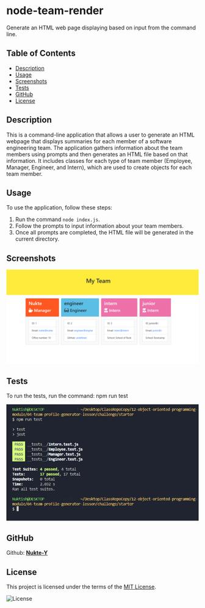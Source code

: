 # node-team-render
Generate an HTML web page displaying based on input from the command line.

## Table of Contents
- [Description](#description)
- [Usage](#usage)
- [Screenshots](#screenshots)
- [Tests](#tests)
- [GitHub](#github)
- [License](#license)

## Description
This is a command-line application that allows a user to generate an HTML webpage that displays summaries for each member of a software engineering team. The application gathers information about the team members using prompts and then generates an HTML file based on that information. It includes classes for each type of team member (Employee, Manager, Engineer, and Intern), which are used to create objects for each team member.

## Usage
To use the application, follow these steps:

1. Run the command `node index.js`.
2. Follow the prompts to input information about your team members.
3. Once all prompts are completed, the HTML file will be generated in the current directory.

## Screenshots
![Screenshot](./assets/html.PNG)

## Tests

To run the tests, run the command: npm run test

![Screenshot](./assets/tests.PNG)

## GitHub
Github: **[Nukte-Y](https://github.com/Nukte-y/node-team-render)**

## License
This project is licensed under the terms of the [MIT License](LICENSE).

![License](https://img.shields.io/badge/license-MIT-blue.svg)
